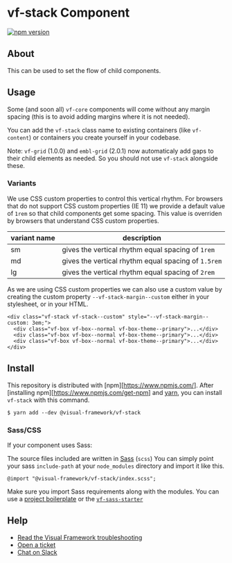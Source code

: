 # vf-stack Component

[![npm version](https://badge.fury.io/js/%40visual-framework%2Fvf-stack.svg)](https://badge.fury.io/js/%40visual-framework%2Fvf-stack)

## About

This can be used to set the flow of child components.

## Usage

Some (and soon all) `vf-core` components will come without any margin spacing (this is to avoid adding margins where it is not needed).

You can add the `vf-stack` class name to existing containers (like `vf-content`) or containers you create yourself in your codebase.

Note: `vf-grid` (1.0.0) and `embl-grid` (2.0.1) now automaticaly add gaps to their child elements as needed. So you should not use `vf-stack` alongside these.

### Variants

We use CSS custom properties to control this vertical rhythm. For browsers that do not support CSS custom properties (IE 11) we provide a default value of `1rem` so that child components get some spacing. This value is overriden by browsers that understand CSS custom properties.

| variant name | description                                        |
| ------------ | -------------------------------------------------- |
| sm           | gives the vertical rhythm equal spacing of `1rem`   |
| md           | gives the vertical rhythm equal spacing of `1.5rem` |
| lg           | gives the vertical rhythm equal spacing of `2rem`   |


As we are using CSS custom properties we can also use a custom value by creating the custom property `--vf-stack-margin--custom` either in your stylesheet, or in your HTML.

```
<div class="vf-stack vf-stack--custom" style="--vf-stack-margin--custom: 3em;">
  <div class="vf-box vf-box--normal vf-box-theme--primary">...</div>
  <div class="vf-box vf-box--normal vf-box-theme--primary">...</div>
  <div class="vf-box vf-box--normal vf-box-theme--primary">...</div>
</div>
```

## Install

This repository is distributed with [npm][https://www.npmjs.com/]. After [installing npm][https://www.npmjs.com/get-npm] and [yarn](https://classic.yarnpkg.com/en/docs/install), you can install `vf-stack` with this command.

```
$ yarn add --dev @visual-framework/vf-stack
```

### Sass/CSS

If your component uses Sass:

The source files included are written in [Sass](https://sass-lang.com/) (`scss`) You can simply point your sass `include-path` at your `node_modules` directory and import it like this.

```
@import "@visual-framework/vf-stack/index.scss";
```

Make sure you import Sass requirements along with the modules. You can use a [project boilerplate](https://visual-framework.github.io/vf-core/building/) or the [`vf-sass-starter`](https://visual-framework.github.io/vf-core/components/vf-sass-starter/)


## Help

- [Read the Visual Framework troubleshooting](https://visual-framework.github.io/vf-welcome/troubleshooting/)
- [Open a ticket](https://github.com/visual-framework/vf-core/issues)
- [Chat on Slack](https://join.slack.com/t/visual-framework/shared_invite/enQtNDAxNzY0NDg4NTY0LWFhMjEwNGY3ZTk3NWYxNWVjOWQ1ZWE4YjViZmY1YjBkMDQxMTNlNjQ0N2ZiMTQ1ZTZiMGM4NjU5Y2E0MjM3ZGQ)
